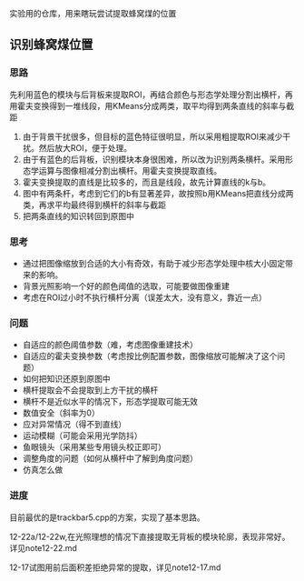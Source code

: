 实验用的仓库，用来瞎玩尝试提取蜂窝煤的位置

## 识别蜂窝煤位置
### 思路
先利用蓝色的模块与后背板来提取ROI，再结合颜色与形态学处理分割出横杆，再用霍夫变换得到一堆线段，用KMeans分成两类，取平均得到两条直线的斜率与截距
1. 由于背景干扰很多，但目标的蓝色特征很明显，所以采用粗提取ROI来减少干扰。然后放大ROI，便于处理。
2. 由于有蓝色的后背板，识别模块本身很困难，所以改为识别两条横杆。采用形态学运算与图像相减分割出横杆。用霍夫变换提取直线。
3. 霍夫变换提取的直线是比较多的，而且是线段，故先计算直线的k与b。
4. 图中有两条杆，考虑到它们的b有显著差异，故按照b用KMeans把直线分成两类，再求平均最终得到横杆的斜率与截距
5. 把两条直线的知识转回到原图中

### 思考
- 通过把图像缩放到合适的大小有奇效，有助于减少形态学处理中核大小固定带来的影响。
- 背景光照影响一个好的颜色阈值的选取，可能要做图像重建
- 考虑在ROI过小时不执行横杆分离（误差太大，没有意义，靠近一点）

### 问题
- 自适应的颜色阈值参数（难，考虑图像重建技术）
- 自适应的霍夫变换参数（考虑按比例配置参数，图像缩放可能解决了这个问题）
- 如何把知识还原到原图中
- 横杆提取会不会提取到上方干扰的横杆
- 横杆不是近似水平的情况下，形态学提取可能无效
- 数值安全（斜率为0）
- 应对异常情况（得不到直线）
- 运动模糊（可能会采用光学防抖）
- 鱼眼镜头（采用某些专用镜头校正即可）
- 调整角度的问题（如何从横杆中了解到角度问题）
- 仿真怎么做

### 进度
目前最优的是trackbar5.cpp的方案，实现了基本思路。

12-22a/12-22w,在光照理想的情况下直接提取无背板的模块轮廓，表现非常好。
详见note12-22.md

12-17试图用前后面积差拒绝异常的提取，详见note12-17.md

